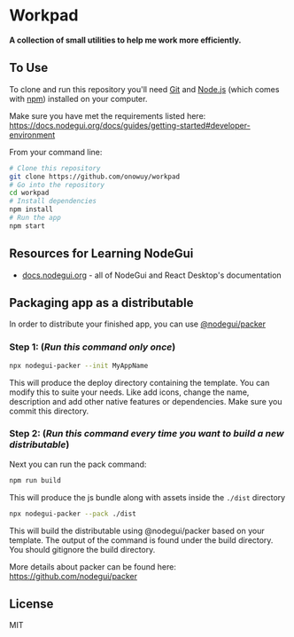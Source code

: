 # Workpad

**A collection of small utilities to help me work more efficiently.**

## To Use

To clone and run this repository you'll need [Git](https://git-scm.com) and [Node.js](https://nodejs.org/en/download/) (which comes with [npm](http://npmjs.com)) installed on your computer.

Make sure you have met the requirements listed here: https://docs.nodegui.org/docs/guides/getting-started#developer-environment

From your command line:

```bash
# Clone this repository
git clone https://github.com/onowuy/workpad
# Go into the repository
cd workpad
# Install dependencies
npm install
# Run the app
npm start
```

## Resources for Learning NodeGui

- [docs.nodegui.org](https://nodegui.github.io/nodegui) - all of NodeGui and React Desktop's documentation

## Packaging app as a distributable

In order to distribute your finished app, you can use [@nodegui/packer](https://github.com/nodegui/packer)

### Step 1: (_**Run this command only once**_)

```sh
npx nodegui-packer --init MyAppName
```

This will produce the deploy directory containing the template. You can modify this to suite your needs. Like add icons, change the name, description and add other native features or dependencies. Make sure you commit this directory.

### Step 2: (_**Run this command every time you want to build a new distributable**_)

Next you can run the pack command:

```sh
npm run build
```

This will produce the js bundle along with assets inside the `./dist` directory

```sh
npx nodegui-packer --pack ./dist
```

This will build the distributable using @nodegui/packer based on your template. The output of the command is found under the build directory. You should gitignore the build directory.

More details about packer can be found here: https://github.com/nodegui/packer

## License

MIT
